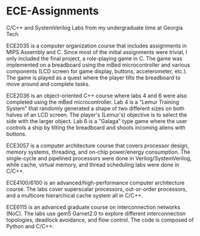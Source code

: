 # ECE-Assignments
C/C++ and SystemVerilog Labs from my undergraduate time at Georgia Tech

ECE2035 is a computer organization course that includes assignments in MIPS Assembly and C. Since most of the initial assignments were trivial, I only included the final project, 
a role-playing game in C. The game was implemented on a breadboard using the mBed microcontroller and various components (LCD screen for game display, buttons, accelerometer, etc.).
The game is played as a quest where the player tilts the breadboard to move around and complete tasks.

ECE2036 is an object-oriented C++ course where labs 4 and 6 were also completed using the mBed microcontroller. Lab 4 is a "Lemur Training System" that randomly generated a shape
of two different sizes on both halves of an LCD screen. The player's (Lemur's) objective is to select the side with the larger object. Lab 6 is a "Galaga" type game where the user
controls a ship by tilting the breadboard and shoots incoming aliens with buttons.

ECE3057 is a computer architecture course that covers processor design, memory systems, threading, and on-chip power/energy consumption. The single-cycle and pipelined processors
were done in Verilog/SystemVerilog, while cache, virtual memory, and thread scheduling labs were done in C/C++.

ECE4100/6100 is an advanced/high-performance computer architecture course. The labs cover superscalar processors, out-or-order processors, and a multicore hierarchical cache system all
in C/C++.

ECE6115 is an advanced graduate course on interconnection networks (NoC). The labs use gem5 Garnet2.0 to explore different interconnection topologies, deadlock avoidance, and flow
control. The code is composed of Python and C/C++.
